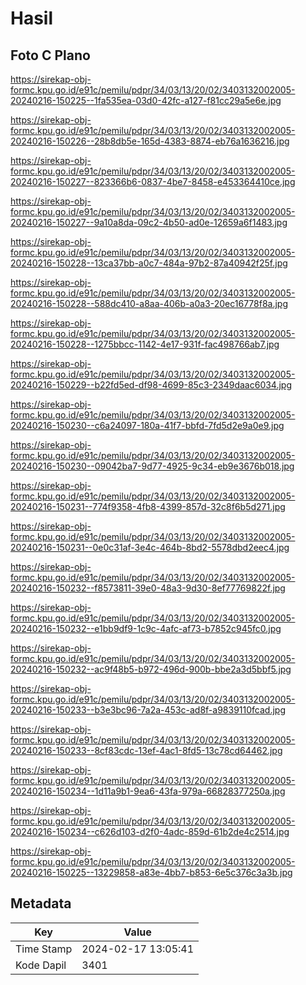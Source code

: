 # Hasil

## Foto C Plano

https://sirekap-obj-formc.kpu.go.id/e91c/pemilu/pdpr/34/03/13/20/02/3403132002005-20240216-150225--1fa535ea-03d0-42fc-a127-f81cc29a5e6e.jpg

https://sirekap-obj-formc.kpu.go.id/e91c/pemilu/pdpr/34/03/13/20/02/3403132002005-20240216-150226--28b8db5e-165d-4383-8874-eb76a1636216.jpg

https://sirekap-obj-formc.kpu.go.id/e91c/pemilu/pdpr/34/03/13/20/02/3403132002005-20240216-150227--823366b6-0837-4be7-8458-e453364410ce.jpg

https://sirekap-obj-formc.kpu.go.id/e91c/pemilu/pdpr/34/03/13/20/02/3403132002005-20240216-150227--9a10a8da-09c2-4b50-ad0e-12659a6f1483.jpg

https://sirekap-obj-formc.kpu.go.id/e91c/pemilu/pdpr/34/03/13/20/02/3403132002005-20240216-150228--13ca37bb-a0c7-484a-97b2-87a40942f25f.jpg

https://sirekap-obj-formc.kpu.go.id/e91c/pemilu/pdpr/34/03/13/20/02/3403132002005-20240216-150228--588dc410-a8aa-406b-a0a3-20ec16778f8a.jpg

https://sirekap-obj-formc.kpu.go.id/e91c/pemilu/pdpr/34/03/13/20/02/3403132002005-20240216-150228--1275bbcc-1142-4e17-931f-fac498766ab7.jpg

https://sirekap-obj-formc.kpu.go.id/e91c/pemilu/pdpr/34/03/13/20/02/3403132002005-20240216-150229--b22fd5ed-df98-4699-85c3-2349daac6034.jpg

https://sirekap-obj-formc.kpu.go.id/e91c/pemilu/pdpr/34/03/13/20/02/3403132002005-20240216-150230--c6a24097-180a-41f7-bbfd-7fd5d2e9a0e9.jpg

https://sirekap-obj-formc.kpu.go.id/e91c/pemilu/pdpr/34/03/13/20/02/3403132002005-20240216-150230--09042ba7-9d77-4925-9c34-eb9e3676b018.jpg

https://sirekap-obj-formc.kpu.go.id/e91c/pemilu/pdpr/34/03/13/20/02/3403132002005-20240216-150231--774f9358-4fb8-4399-857d-32c8f6b5d271.jpg

https://sirekap-obj-formc.kpu.go.id/e91c/pemilu/pdpr/34/03/13/20/02/3403132002005-20240216-150231--0e0c31af-3e4c-464b-8bd2-5578dbd2eec4.jpg

https://sirekap-obj-formc.kpu.go.id/e91c/pemilu/pdpr/34/03/13/20/02/3403132002005-20240216-150232--f8573811-39e0-48a3-9d30-8ef77769822f.jpg

https://sirekap-obj-formc.kpu.go.id/e91c/pemilu/pdpr/34/03/13/20/02/3403132002005-20240216-150232--e1bb9df9-1c9c-4afc-af73-b7852c945fc0.jpg

https://sirekap-obj-formc.kpu.go.id/e91c/pemilu/pdpr/34/03/13/20/02/3403132002005-20240216-150232--ac9f48b5-b972-496d-900b-bbe2a3d5bbf5.jpg

https://sirekap-obj-formc.kpu.go.id/e91c/pemilu/pdpr/34/03/13/20/02/3403132002005-20240216-150233--b3e3bc96-7a2a-453c-ad8f-a9839110fcad.jpg

https://sirekap-obj-formc.kpu.go.id/e91c/pemilu/pdpr/34/03/13/20/02/3403132002005-20240216-150233--8cf83cdc-13ef-4ac1-8fd5-13c78cd64462.jpg

https://sirekap-obj-formc.kpu.go.id/e91c/pemilu/pdpr/34/03/13/20/02/3403132002005-20240216-150234--1d11a9b1-9ea6-43fa-979a-66828377250a.jpg

https://sirekap-obj-formc.kpu.go.id/e91c/pemilu/pdpr/34/03/13/20/02/3403132002005-20240216-150234--c626d103-d2f0-4adc-859d-61b2de4c2514.jpg

https://sirekap-obj-formc.kpu.go.id/e91c/pemilu/pdpr/34/03/13/20/02/3403132002005-20240216-150225--13229858-a83e-4bb7-b853-6e5c376c3a3b.jpg


## Metadata

| Key        | Value               |
| ---------- | ------------------- |
| Time Stamp | 2024-02-17 13:05:41 |
| Kode Dapil | 3401                |




